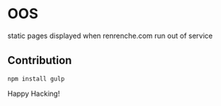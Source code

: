 # OOS

static pages displayed when renrenche.com run out of service

## Contribution

``
npm install
gulp
``

Happy Hacking!
